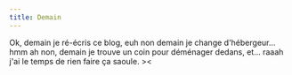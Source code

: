 ```yaml
---
title: Demain
---
```


Ok, demain je ré-écris ce blog, euh non demain je change d'hébergeur... hmm ah
non, demain je trouve un coin pour déménager dedans, et... raaah j'ai le temps
de rien faire ça saoule. ><

